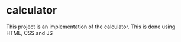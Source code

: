 # calculator

This project is an implementation of the calculator. This is done using HTML, CSS and JS
